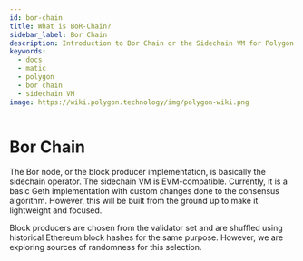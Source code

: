 ```yaml
---
id: bor-chain
title: What is BoR-Chain?
sidebar_label: Bor Chain
description: Introduction to Bor Chain or the Sidechain VM for Polygon PoS
keywords:
  - docs
  - matic
  - polygon
  - bor chain
  - sidechain VM
image: https://wiki.polygon.technology/img/polygon-wiki.png
---
```


# Bor Chain

The Bor node, or the block producer implementation, is basically the sidechain operator. The sidechain VM is EVM-compatible. Currently, it is a basic Geth implementation with custom changes done to the consensus algorithm. However, this will be built from the ground up to make it lightweight and focused.

Block producers are chosen from the validator set and are shuffled using historical Ethereum block hashes for the same purpose. However, we are exploring sources of randomness for this selection.